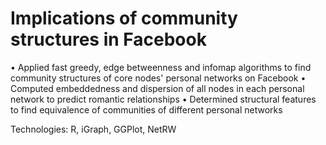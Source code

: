 # Implications of community structures in Facebook

• Applied fast greedy, edge betweenness and infomap algorithms to find community structures of core nodes' personal networks on Facebook
• Computed embeddedness and dispersion of all nodes in each personal network to predict romantic relationships
• Determined structural features to find equivalence of communities of different personal networks

Technologies: R, iGraph, GGPlot, NetRW
